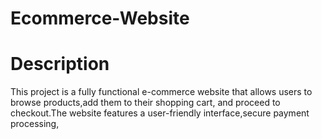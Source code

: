 # Ecommerce-Website
# Description
This project is a fully functional e-commerce website that allows users to browse products,add them to their shopping cart, and proceed to checkout.The website features a user-friendly interface,secure payment processing, 
